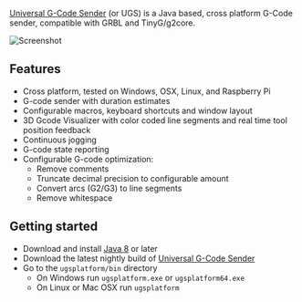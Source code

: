 [Universal G-Code Sender](https://github.com/winder/Universal-G-Code-Sender) (or UGS) is a Java based, cross platform G-Code sender, compatible with GRBL and TinyG/g2core. 

![Screenshot](http://winder.github.io/ugs_website/img/platform/screenshot.png)

## Features
* Cross platform, tested on Windows, OSX, Linux, and Raspberry Pi
* G-code sender with duration estimates
* Configurable macros, keyboard shortcuts and window layout
* 3D Gcode Visualizer with color coded line segments and real time tool position feedback
* Continuous jogging
* G-code state reporting
* Configurable G-code optimization:
  * Remove comments
  * Truncate decimal precision to configurable amount
  * Convert arcs (G2/G3) to line segments
  * Remove whitespace

## Getting started
* Download and install [Java 8](https://java.com/en/download/manual.jsp) or later
* Download the latest nightly build of [Universal G-Code Sender](http://winder.github.io/ugs_website/download/#nightly-builds)
* Go to the `ugsplatform/bin` directory
  * On Windows run `ugsplatform.exe` or `ugsplatform64.exe`
  * On Linux or Mac OSX run `ugsplatform`